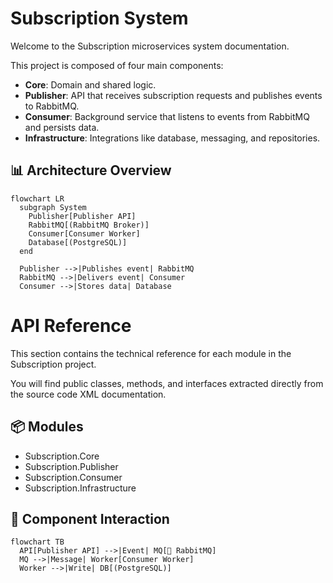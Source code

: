# Subscription System

Welcome to the Subscription microservices system documentation.

This project is composed of four main components:

- **Core**: Domain and shared logic.
- **Publisher**: API that receives subscription requests and publishes events to RabbitMQ.
- **Consumer**: Background service that listens to events from RabbitMQ and persists data.
- **Infrastructure**: Integrations like database, messaging, and repositories.

## 📊 Architecture Overview

```mermaid
flowchart LR
  subgraph System
    Publisher[Publisher API]
    RabbitMQ[(RabbitMQ Broker)]
    Consumer[Consumer Worker]
    Database[(PostgreSQL)]
  end

  Publisher -->|Publishes event| RabbitMQ
  RabbitMQ -->|Delivers event| Consumer
  Consumer -->|Stores data| Database
```


# API Reference

This section contains the technical reference for each module in the Subscription project.

You will find public classes, methods, and interfaces extracted directly from the source code XML documentation.

## 📦 Modules

- Subscription.Core
- Subscription.Publisher
- Subscription.Consumer
- Subscription.Infrastructure

## 🔄 Component Interaction

```mermaid
flowchart TB
  API[Publisher API] -->|Event| MQ[🐇 RabbitMQ]
  MQ -->|Message| Worker[Consumer Worker]
  Worker -->|Write| DB[(PostgreSQL)]
